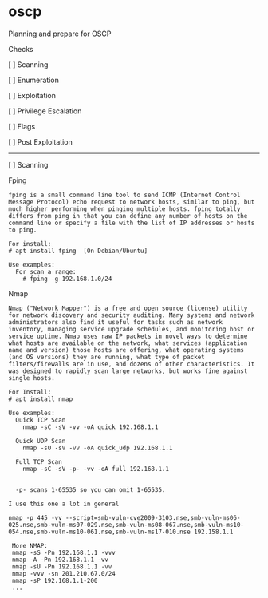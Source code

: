 # oscp
Planning and prepare for OSCP

Checks

[ ] Scanning

[ ] Enumeration

[ ] Exploitation

[ ] Privilege Escalation

[ ] Flags

[ ] Post Exploitation


------------------------------------------------------------------------------------------------------------------------

[ ] Scanning

  Fping
  
    fping is a small command line tool to send ICMP (Internet Control Message Protocol) echo request to network hosts, similar to ping, but much higher performing when pinging multiple hosts. fping totally differs from ping in that you can define any number of hosts on the command line or specify a file with the list of IP addresses or hosts to ping.
    
    For install:
    # apt install fping  [On Debian/Ubuntu]
    
    Use examples:
      For scan a range:
        # fping -g 192.168.1.0/24
        
  Nmap
  
    Nmap ("Network Mapper") is a free and open source (license) utility for network discovery and security auditing. Many systems and network administrators also find it useful for tasks such as network inventory, managing service upgrade schedules, and monitoring host or service uptime. Nmap uses raw IP packets in novel ways to determine what hosts are available on the network, what services (application name and version) those hosts are offering, what operating systems (and OS versions) they are running, what type of packet filters/firewalls are in use, and dozens of other characteristics. It was designed to rapidly scan large networks, but works fine against single hosts.
      
    For Install:
    # apt install nmap
    
    Use examples:
      Quick TCP Scan
        nmap -sC -sV -vv -oA quick 192.168.1.1

      Quick UDP Scan
        nmap -sU -sV -vv -oA quick_udp 192.168.1.1

      Full TCP Scan
        nmap -sC -sV -p- -vv -oA full 192.168.1.1
        
        
      -p- scans 1-65535 so you can omit 1-65535.

    I use this one a lot in general

    nmap -p 445 -vv --script=smb-vuln-cve2009-3103.nse,smb-vuln-ms06-025.nse,smb-vuln-ms07-029.nse,smb-vuln-ms08-067.nse,smb-vuln-ms10-054.nse,smb-vuln-ms10-061.nse,smb-vuln-ms17-010.nse 192.158.1.1
        
     More NMAP:
     nmap -sS -Pn 192.168.1.1 -vvv
     nmap -A -Pn 192.168.1.1 -vv
     nmap -sU -Pn 192.168.1.1 -vv
     nmap -vvv -sn 201.210.67.0/24
     nmap -sP 192.168.1.1-200
     ...
       
